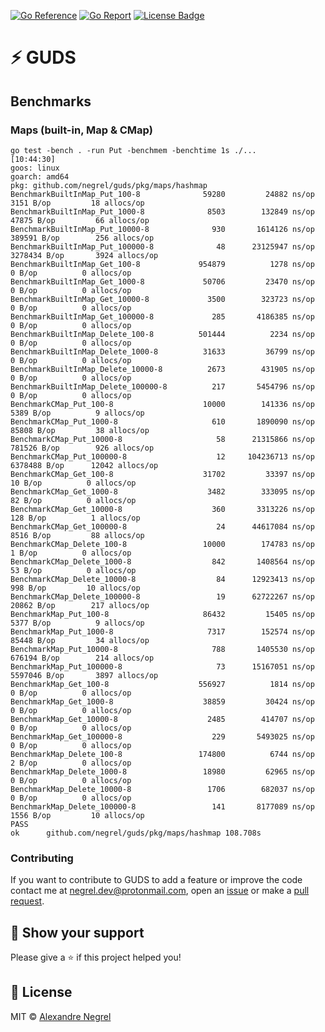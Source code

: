 [![Go Reference](https://pkg.go.dev/badge/github.com/negrel/guds.svg)](https://pkg.go.dev/github.com/negrel/guds)
[![Go Report](https://goreportcard.com/badge/github.com/negrel/guds)](https://goreportcard.com/report/github.com/negrel/guds)
[![License Badge](https://img.shields.io/github/license/negrel/paon)](https://github.com/negrel/LICENSE/raw/master/LICENSE)

# :zap: GUDS

## Benchmarks

### Maps (built-in, Map & CMap)

```shell
go test -bench . -run Put -benchmem -benchtime 1s ./...                                                                                                                                                                       [10:44:30]
goos: linux
goarch: amd64
pkg: github.com/negrel/guds/pkg/maps/hashmap
BenchmarkBuiltInMap_Put_100-8         	   59280	     24882 ns/op	    3151 B/op	      18 allocs/op
BenchmarkBuiltInMap_Put_1000-8        	    8503	    132849 ns/op	   47875 B/op	      66 allocs/op
BenchmarkBuiltInMap_Put_10000-8       	     930	   1614126 ns/op	  389591 B/op	     256 allocs/op
BenchmarkBuiltInMap_Put_100000-8      	      48	  23125947 ns/op	 3278434 B/op	    3924 allocs/op
BenchmarkBuiltInMap_Get_100-8         	  954879	      1278 ns/op	       0 B/op	       0 allocs/op
BenchmarkBuiltInMap_Get_1000-8        	   50706	     23470 ns/op	       0 B/op	       0 allocs/op
BenchmarkBuiltInMap_Get_10000-8       	    3500	    323723 ns/op	       0 B/op	       0 allocs/op
BenchmarkBuiltInMap_Get_100000-8      	     285	   4186385 ns/op	       0 B/op	       0 allocs/op
BenchmarkBuiltInMap_Delete_100-8      	  501444	      2234 ns/op	       0 B/op	       0 allocs/op
BenchmarkBuiltInMap_Delete_1000-8     	   31633	     36799 ns/op	       0 B/op	       0 allocs/op
BenchmarkBuiltInMap_Delete_10000-8    	    2673	    431905 ns/op	       0 B/op	       0 allocs/op
BenchmarkBuiltInMap_Delete_100000-8   	     217	   5454796 ns/op	       0 B/op	       0 allocs/op
BenchmarkCMap_Put_100-8               	   10000	    141336 ns/op	    5389 B/op	       9 allocs/op
BenchmarkCMap_Put_1000-8              	     610	   1890090 ns/op	   85808 B/op	      38 allocs/op
BenchmarkCMap_Put_10000-8             	      58	  21315866 ns/op	  781526 B/op	     926 allocs/op
BenchmarkCMap_Put_100000-8            	      12	 104236713 ns/op	 6378488 B/op	   12042 allocs/op
BenchmarkCMap_Get_100-8               	   31702	     33397 ns/op	      10 B/op	       0 allocs/op
BenchmarkCMap_Get_1000-8              	    3482	    333095 ns/op	      82 B/op	       0 allocs/op
BenchmarkCMap_Get_10000-8             	     360	   3313226 ns/op	     128 B/op	       1 allocs/op
BenchmarkCMap_Get_100000-8            	      24	  44617084 ns/op	    8516 B/op	      88 allocs/op
BenchmarkCMap_Delete_100-8            	   10000	    174783 ns/op	       1 B/op	       0 allocs/op
BenchmarkCMap_Delete_1000-8           	     842	   1408564 ns/op	      53 B/op	       0 allocs/op
BenchmarkCMap_Delete_10000-8          	      84	  12923413 ns/op	     998 B/op	      10 allocs/op
BenchmarkCMap_Delete_100000-8         	      19	  62722267 ns/op	   20862 B/op	     217 allocs/op
BenchmarkMap_Put_100-8                	   86432	     15405 ns/op	    5377 B/op	       9 allocs/op
BenchmarkMap_Put_1000-8               	    7317	    152574 ns/op	   85448 B/op	      34 allocs/op
BenchmarkMap_Put_10000-8              	     788	   1405530 ns/op	  676194 B/op	     214 allocs/op
BenchmarkMap_Put_100000-8             	      73	  15167051 ns/op	 5597046 B/op	    3897 allocs/op
BenchmarkMap_Get_100-8                	  556927	      1814 ns/op	       0 B/op	       0 allocs/op
BenchmarkMap_Get_1000-8               	   38859	     30424 ns/op	       0 B/op	       0 allocs/op
BenchmarkMap_Get_10000-8              	    2485	    414707 ns/op	       0 B/op	       0 allocs/op
BenchmarkMap_Get_100000-8             	     229	   5493025 ns/op	       0 B/op	       0 allocs/op
BenchmarkMap_Delete_100-8             	  174800	      6744 ns/op	       2 B/op	       0 allocs/op
BenchmarkMap_Delete_1000-8            	   18980	     62965 ns/op	       0 B/op	       0 allocs/op
BenchmarkMap_Delete_10000-8           	    1706	    682037 ns/op	       0 B/op	       0 allocs/op
BenchmarkMap_Delete_100000-8          	     141	   8177089 ns/op	    1556 B/op	      10 allocs/op
PASS
ok  	github.com/negrel/guds/pkg/maps/hashmap	108.708s

```

### Contributing

If you want to contribute to GUDS to add a feature or improve the code contact me at
[negrel.dev@protonmail.com](mailto:negrel.dev@protonmail.com), open an [issue](https://github.com/negrel/guds/issues)
or make a [pull request](https://github.com/negrel/guds/pulls).

## :stars: Show your support

Please give a :star: if this project helped you!

## :scroll: License

MIT © [Alexandre Negrel](https://www.negrel.dev/)
